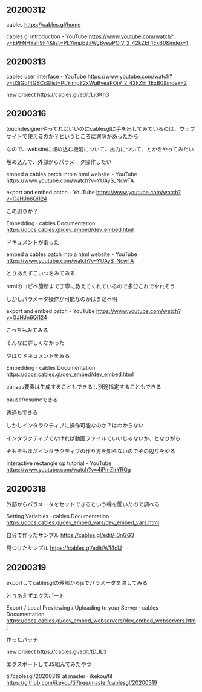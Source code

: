 ## 20200312

cables https://cables.gl/home

cables gl introduction - YouTube https://www.youtube.com/watch?v=EPFNHYah9F4&list=PLYimpE2xWgBveaPOiV_2_42kZEl_1ExB0&index=1

## 20200313

cables user interface - YouTube https://www.youtube.com/watch?v=d3jGof4GSCc&list=PLYimpE2xWgBveaPOiV_2_42kZEl_1ExB0&index=2

new project https://cables.gl/edit/LiGKh3

## 20200316

touchdesignerやってればいいのにcablesglに手を出してみているのは、ウェブサイトで使えるのか？というところに興味があったから

なので、websiteに埋め込む機能について、出力について、とかをやってみたい

埋め込んで、外部からパラメータ操作したい

embed a cables patch into a html website - YouTube https://www.youtube.com/watch?v=YUAyS_NcwTA

export and embed patch - YouTube https://www.youtube.com/watch?v=GJHJn6Qi124

この辺りか？

Embedding · cables Documentation https://docs.cables.gl/dev_embed/dev_embed.html

ドキュメントがあった

embed a cables patch into a html website - YouTube https://www.youtube.com/watch?v=YUAyS_NcwTA

とりあえずこいつをみてみる

htmlのコピペ箇所まで丁寧に教えてくれているので多分これでやれそう

しかしパラメータ操作が可能なのかはまだ不明

export and embed patch - YouTube https://www.youtube.com/watch?v=GJHJn6Qi124

こっちもみてみる

そんなに詳しくなかった

やはりドキュメントをみる

Embedding · cables Documentation https://docs.cables.gl/dev_embed/dev_embed.html

canvas要素は生成することもできるし別途指定することもできる

pause/resumeできる

透過もできる

しかしインタラクティブに操作可能なのか？はわからない

インタラクティブでなければ動画ファイルでいいじゃないか、となりがち

そもそもまだインタラクティブの作り方を知らないのでその辺りをやる

Interactive rectangle op tutorial - YouTube https://www.youtube.com/watch?v=4iPmZlrYRQg

## 20200318

外部からパラメータをセットできるという噂を聞いたので調べる

Setting Variables · cables Documentation https://docs.cables.gl/dev_embed_vars/dev_embed_vars.html

自分で作ったサンプル
https://cables.gl/edit/-3nGG3

見つけたサンプル
https://cables.gl/edit/W14clJ

## 20200319

exportしてcablesglの外部からjsでパラメータを渡してみる

とりあえずエクスポート

Export / Local Previewing / Uploading to your Server · cables Documentation https://docs.cables.gl/dev_embed_webservers/dev_embed_webservers.html

作ったパッチ

new project https://cables.gl/edit/tD_IL3

エクスポートしてJS組んでみたやつ

til/cablesgl/20200319 at master · ikekou/til https://github.com/ikekou/til/tree/master/cablesgl/20200319
